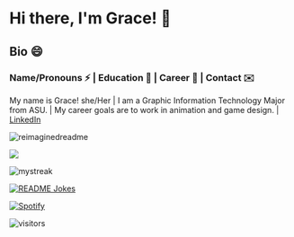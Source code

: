# Hi there, I'm Grace! 👋
 
## Bio 😄 

### Name/Pronouns ⚡  |   Education 🌱 |   Career 🔭 |  Contact ✉️

My name is Grace! she/Her | I am a Graphic Information Technology Major from ASU. | My career goals are to work in animation and game design. | [LinkedIn](https://linkedin.com/in/grace-graham-685465181/)

<p float="left">      
    <img src="https://myreadme.vercel.app/api/embed/gtgraha1?panels=userstatistics,toprepositories,toplanguages,commitgraph" alt="reimaginedreadme" />
</p>

<p float="left">  
    <img src="https://github-profile-trophy.vercel.app/?username=gtgraha1&theme=juicyfresh&no-bg=true" />
</p>

<p float="left">  
    <img src="https://github-readme-streak-stats.herokuapp.com/?user=gtgraha1&theme=tokyonight" alt="mystreak"/>
</p>

    
<p float="left">  
    <a href="https://readme-jokes.vercel.app"><img align="center" src="https://readme-jokes.vercel.app/api" alt="README Jokes"></a>
</p>


[![Spotify](https://novatorem.bgstatic.vercel.app/api/spotify)](https://open.spotify.com/artist/6hyCmqlpgEhkMKKr65sFgI)

![visitors](https://visitor-badge.laobi.icu/badge?page_id=gtgraha1.gtgraha1)



